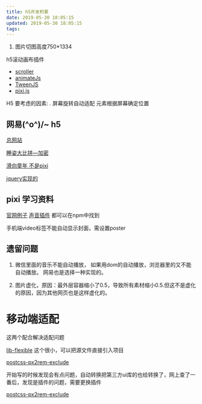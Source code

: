 ```yaml
---
title: h5开发积累
date: 2019-05-30 18:05:15
updated: 2019-05-30 18:05:15
tags:
---
```


1. 图片切图高度750*1334

h5滚动画布插件

- [scroller](https://github.com/pbakaus/scroller)
- [animateJs](https://www.npmjs.com/package/animateJs)
- [TweenJS](https://github.com/CreateJS/TweenJS)
- [pixi.js](https://pixijs.io)

H5 要考虑的因素:
. 屏幕旋转自动适配
元素根据屏幕确定位置

<!-- more -->

## 网易\(^o^)/~ h5

[总网站](http://d.news.163.com/)

[睡姿大比拼—加密](http://news.163.com/special/fdh5_sleeping_14/)

[滑向童年 不是pixi](http://news.163.com/special/fdh5_tongnian_rt/)

[jquery实现的](http://go.163.com/web/20180423_aa3/index.html)

## pixi 学习资料

[官网例子](https://pixijs.io/examples/)
[声音插件](http://pixijs.io/pixi-sound/examples/)
都可以在npm中找到

手机端video标签不能自动显示封面，需设置poster

## 遗留问题

1. 微信里面的音乐不能自动播放，
如果用dom的自动播放，浏览器里的又不能自动播放。
网易也是选择一种实现的。

2. 图片虚化，原因：最外层容器缩小了0.5，导致所有素材缩小0.5.但这不是虚化的原因，因为其他网页也是这样虚化的。

# 移动端适配

这两个配合解决适配问题

[lib-flexible](https://github.com/amfe/lib-flexible/tree/2.0) 这个很小，可以把源文件直接引入项目

 [postcss-px2rem-exclude](https://github.com/songsiqi/px2rem-postcss)

 开始写的时候发现会有点问题，自动转换把第三方ui库的也给转换了，网上查了一番后，发现是插件的问题，需要更换插件

[postcss-px2rem-exclude](https://github.com/saionjisekai/px2rem-postcss#readme)
